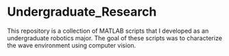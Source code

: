 # Undergraduate_Research
This repository is a collection of MATLAB scripts that I developed as an undergraduate robotics major. The goal of these scripts was to characterize the wave environment using computer vision.

